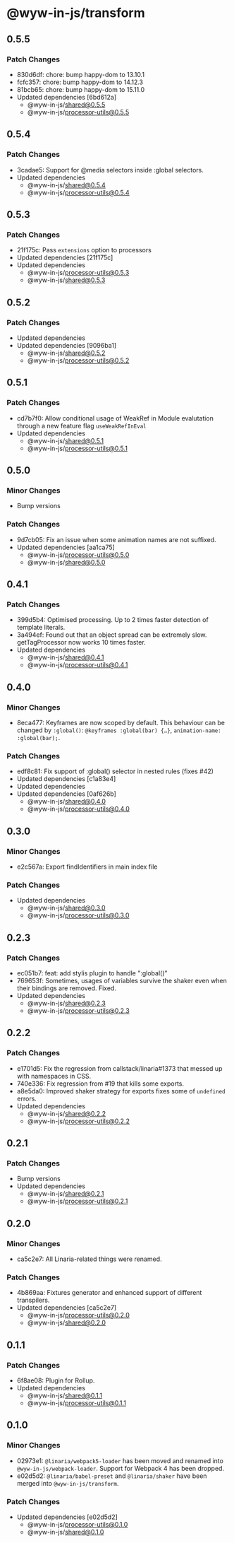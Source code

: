 # @wyw-in-js/transform

## 0.5.5

### Patch Changes

- 830d6df: chore: bump happy-dom to 13.10.1
- fcfc357: chore: bump happy-dom to 14.12.3
- 81bcb65: chore: bump happy-dom to 15.11.0
- Updated dependencies [6bd612a]
  - @wyw-in-js/shared@0.5.5
  - @wyw-in-js/processor-utils@0.5.5

## 0.5.4

### Patch Changes

- 3cadae5: Support for @media selectors inside :global selectors.
- Updated dependencies
  - @wyw-in-js/shared@0.5.4
  - @wyw-in-js/processor-utils@0.5.4

## 0.5.3

### Patch Changes

- 21f175c: Pass `extensions` option to processors
- Updated dependencies [21f175c]
- Updated dependencies
  - @wyw-in-js/processor-utils@0.5.3
  - @wyw-in-js/shared@0.5.3

## 0.5.2

### Patch Changes

- Updated dependencies
- Updated dependencies [9096ba1]
  - @wyw-in-js/shared@0.5.2
  - @wyw-in-js/processor-utils@0.5.2

## 0.5.1

### Patch Changes

- cd7b7f0: Allow conditional usage of WeakRef in Module evalutation through a new feature flag `useWeakRefInEval`
- Updated dependencies
  - @wyw-in-js/shared@0.5.1
  - @wyw-in-js/processor-utils@0.5.1

## 0.5.0

### Minor Changes

- Bump versions

### Patch Changes

- 9d7cb05: Fix an issue when some animation names are not suffixed.
- Updated dependencies [aa1ca75]
  - @wyw-in-js/processor-utils@0.5.0
  - @wyw-in-js/shared@0.5.0

## 0.4.1

### Patch Changes

- 399d5b4: Optimised processing. Up to 2 times faster detection of template literals.
- 3a494ef: Found out that an object spread can be extremely slow. getTagProcessor now works 10 times faster.
- Updated dependencies
  - @wyw-in-js/shared@0.4.1
  - @wyw-in-js/processor-utils@0.4.1

## 0.4.0

### Minor Changes

- 8eca477: Keyframes are now scoped by default. This behaviour can be changed by `:global()`: `@keyframes :global(bar) {…}`, `animation-name: :global(bar);`.

### Patch Changes

- edf8c81: Fix support of :global() selector in nested rules (fixes #42)
- Updated dependencies [c1a83e4]
- Updated dependencies
- Updated dependencies [0af626b]
  - @wyw-in-js/shared@0.4.0
  - @wyw-in-js/processor-utils@0.4.0

## 0.3.0

### Minor Changes

- e2c567a: Export findIdentifiers in main index file

### Patch Changes

- Updated dependencies
  - @wyw-in-js/shared@0.3.0
  - @wyw-in-js/processor-utils@0.3.0

## 0.2.3

### Patch Changes

- ec051b7: feat: add stylis plugin to handle ":global()"
- 769653f: Sometimes, usages of variables survive the shaker even when their bindings are removed. Fixed.
- Updated dependencies
  - @wyw-in-js/shared@0.2.3
  - @wyw-in-js/processor-utils@0.2.3

## 0.2.2

### Patch Changes

- e1701d5: Fix the regression from callstack/linaria#1373 that messed up with namespaces in CSS.
- 740e336: Fix regression from #19 that kills some exports.
- a8e5da0: Improved shaker strategy for exports fixes some of `undefined` errors.
- Updated dependencies
  - @wyw-in-js/shared@0.2.2
  - @wyw-in-js/processor-utils@0.2.2

## 0.2.1

### Patch Changes

- Bump versions
- Updated dependencies
  - @wyw-in-js/shared@0.2.1
  - @wyw-in-js/processor-utils@0.2.1

## 0.2.0

### Minor Changes

- ca5c2e7: All Linaria-related things were renamed.

### Patch Changes

- 4b869aa: Fixtures generator and enhanced support of different transpilers.
- Updated dependencies [ca5c2e7]
  - @wyw-in-js/processor-utils@0.2.0
  - @wyw-in-js/shared@0.2.0

## 0.1.1

### Patch Changes

- 6f8ae08: Plugin for Rollup.
- Updated dependencies
  - @wyw-in-js/shared@0.1.1
  - @wyw-in-js/processor-utils@0.1.1

## 0.1.0

### Minor Changes

- 02973e1: `@linaria/webpack5-loader` has been moved and renamed into `@wyw-in-js/webpack-loader`. Support for Webpack 4 has been dropped.
- e02d5d2: `@linaria/babel-preset` and `@linaria/shaker` have been merged into `@wyw-in-js/transform`.

### Patch Changes

- Updated dependencies [e02d5d2]
  - @wyw-in-js/processor-utils@0.1.0
  - @wyw-in-js/shared@0.1.0
